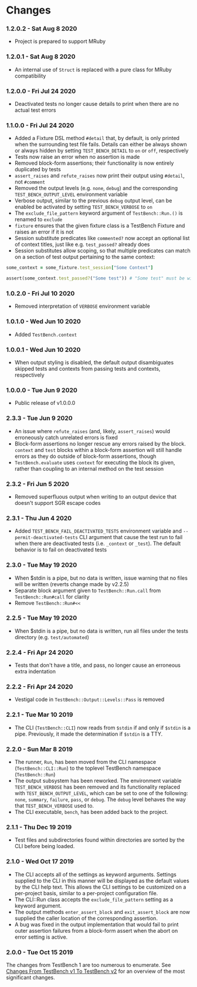 Changes
=======

### 1.2.0.2 - Sat Aug 8 2020

* Project is prepared to support MRuby

### 1.2.0.1 - Sat Aug 8 2020

* An internal use of `Struct` is replaced with a pure class for MRuby compatibility

### 1.2.0.0 - Fri Jul 24 2020

* Deactivated tests no longer cause details to print when there are no actual test errors

### 1.1.0.0 - Fri Jul 24 2020

* Added a Fixture DSL method `#detail` that, by default, is only printed when the surrounding test file fails. Details can either be always shown or always hidden by setting `TEST_BENCH_DETAIL` to `on` or `off`, respectively
* Tests now raise an error when no assertion is made
* Removed block-form assertions; their functionality is now entirely duplicated by tests
* `assert_raises` and `refute_raises` now print their output using `#detail`, not `#comment`
* Removed the output levels (e.g. `none`, `debug`) and the corresponding `TEST_BENCH_OUTPUT_LEVEL` environment variable
* Verbose output, similar to the previous `debug` output level, can be enabled be activated by setting `TEST_BENCH_VERBOSE` to `on`
* The `exclude_file_pattern` keyword argument of `TestBench::Run.()` is renamed to `exclude`
* `fixture` ensures that the given fixture class is a TestBench Fixture and raises an error if it is not
* Session substitute predicates like `commented?` now accept an optional list of context titles, just like e.g. `test_passed?` already does
* Session substitutes allow scoping, so that multiple predicates can match on a section of test output pertaining to the same context:

```ruby
some_context = some_fixture.test_session["Some Context"]

assert(some_context.test_passed?("Some test")) # "Some test" must be within "Some Context"
```

### 1.0.2.0 - Fri Jul 10 2020

* Removed interpretation of `VERBOSE` environment variable

### 1.0.1.0 - Wed Jun 10 2020

* Added `TestBench.context`

### 1.0.0.1 - Wed Jun 10 2020

* When output styling is disabled, the default output disambiguates skipped tests and contexts from passing tests and contexts, respectively

### 1.0.0.0 - Tue Jun 9 2020

* Public release of v1.0.0.0

### 2.3.3 - Tue Jun 9 2020

* An issue where `refute_raises` (and, likely, `assert_raises`) would erroneously catch unrelated errors is fixed
* Block-form assertions no longer rescue any errors raised by the block. `context` and `test` blocks within a block-form assertion will still handle errors as they do outside of block-form assertions, though
* `TestBench.evaluate` uses `context` for executing the block its given, rather than coupling to an internal method on the test session

### 2.3.2 - Fri Jun 5 2020

* Removed superfluous output when writing to an output device that doesn't support SGR escape codes

### 2.3.1 - Thu Jun 4 2020

* Added `TEST_BENCH_FAIL_DEACTIVATED_TESTS` environment variable and `--permit-deactivated-tests` CLI argument that cause the test run to fail when there are deactivated tests (i.e. `_context` or `_test`). The default behavior is to fail on deactivated tests

### 2.3.0 - Tue May 19 2020

* When $stdin is a pipe, but no data is written, issue warning that no files will be written (reverts change made by v2.2.5)
* Separate block argument given to `TestBench::Run.call` from `TestBench::Run#call` for clarity
* Remove `TestBench::Run#<<`

### 2.2.5 - Tue May 19 2020

* When $stdin is a pipe, but no data is written, run all files under the tests directory (e.g. `test/automated`)

### 2.2.4 - Fri Apr 24 2020

* Tests that don't have a title, and pass, no longer cause an erroneous extra indentation

### 2.2.2 - Fri Apr 24 2020

* Vestigal code in `TestBench::Output::Levels::Pass` is removed

### 2.2.1 - Tue Mar 10 2019

* The CLI (`TestBench::CLI`) now reads from `$stdin` if and only if `$stdin` is a pipe. Previously, it made the determination if `$stdin` is a TTY.

### 2.2.0 - Sun Mar 8 2019

* The runner, `Run`, has been moved from the CLI namespace (`TestBench::CLI::Run`) to the toplevel TestBench namespace (`TestBench::Run`)
* The output subsystem has been reworked. The environment variable `TEST_BENCH_VERBOSE` has been removed and its functionality replaced with `TEST_BENCH_OUTPUT_LEVEL`, which can be set to one of the following: `none`, `summary`, `failure`, `pass`, or `debug`. The `debug` level behaves the way that `TEST_BENCH_VERBOSE` used to.
* The CLI executable, `bench`, has been added back to the project.

### 2.1.1 - Thu Dec 19 2019

* Test files and subdirectories found within directories are sorted by the CLI before being loaded.

### 2.1.0 - Wed Oct 17 2019

* The CLI accepts all of the settings as keyword arguments. Settings supplied to the CLI in this manner will be displayed as the default values by the CLI help text. This allows the CLI settings to be customized on a per-project basis, similar to a per-project configuration file.
* The CLI::Run class accepts the `exclude_file_pattern` setting as a keyword argument.
* The output methods `enter_assert_block` and `exit_assert_block` are now supplied the caller location of the corresponding assertion.
* A bug was fixed in the output implementation that would fail to print outer assertion failures from a block-form assert when the abort on error setting is active.

### 2.0.0 - Tue Oct 15 2019

The changes from TestBench 1 are too numerous to enumerate. See [Changes From TestBench v1 To TestBench v2] for an overview of the most significant changes.

[Changes From TestBench v1 To TestBench v2]: doc/Changes-From-TestBench-1-To-TestBench-2.md
